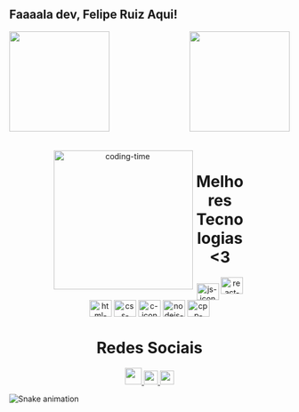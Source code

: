 ## Faaaala dev, Felipe Ruiz Aqui!

<div>
  <img height="180em" src="https://github-readme-stats.vercel.app/api?username=FelipeRuiz&show_icons=true&theme=great-gatsby&include_all_commits=true&count_private=true"/>
  <img align="right" height="180em" src="https://github-readme-stats.vercel.app/api/top-langs/?username=FelipeRuiz&layout=compact&langs_count=6&theme=great-gatsby"/>
</div>
<br>

<div align="center"> 
  <div style="display: inline-block"><br>
    <img align="left" height="250" alt="coding-time" src="code.gif">
    <h1 align="center">Melhores Tecnologias <3</h1>
    <img align="center" height="30" width="40" alt="js-icon" src="URL_PARA_O_SEU_ICONE_JAVASCRIPT.svg">
    <img align"center" height="30" width="40" alt="react-icon" src="URL_PARA_O_SEU_ICONE_REACT.svg">
    <img align="center" height="30" width="40" alt="html-icon" src="URL_PARA_O_SEU_ICONE_HTML5.svg">
    <img align="center" height="30" width="40" alt="css-icon" src="URL_PARA_O_SEU_ICONE_CSS3.svg">
    <img align="center" height="30" width="40" alt="c-icon" src="URL_PARA_O_SEU_ICONE_C.svg">
    <img align="center" height="30" width="40" alt="nodejs-icon" src="URL_PARA_O_SEU_ICONE_NODEJS.svg">
    <img align="center" height="30" width="40" alt="cpp-icon" src="URL_PARA_O_SEU_ICONE_CPP.svg">
  </div>

  <h1 align="center">Redes Sociais</h1>
  <a href="mailto: pupruiz12@gmail.com">
    <img width="30" src="URL_PARA_O_SEU_ICONE_GMAIL.svg">
  </a>
  <a href="https://www.linkedin.com/feed/">
    <img width="25" src="URL_PARA_O_SEU_ICONE_LINKEDIN.svg">
  </a>
  <a href="URL_PARA_SEU_PERFIL_NO_INSTAGRAM">
    <img width="25" src="URL_PARA_O_SEU_ICONE_INSTAGRAM.svg">
  </a>
</div>

  
![Snake animation](https://github.com/felipepupu12/felipepupu12/blob/output/github-contribution-grid-snake.svg)
